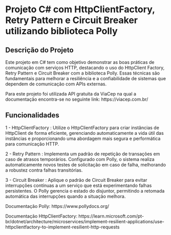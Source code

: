 # Projeto C# com HttpClientFactory, Retry Pattern e Circuit Breaker utilizando biblioteca Polly

<h2>Descrição do Projeto</h2>
<p>Este projeto em C# tem como objetivo demonstrar as boas práticas de comunicação com serviços HTTP, destacando o uso do HttpClient Factory, Retry Pattern e Circuit Breaker com a biblioteca Polly. Essas técnicas são fundamentais para melhorar a resiliência e a confiabilidade de sistemas que dependem de comunicação com APIs externas.</p>
<p>Para este projeto foi utilizada API gratuita da ViaCep na qual a documentação encontra-se no seguinte link: https://viacep.com.br/</p>

<h2>Funcionalidades</h2>
<p>1 - HttpClientFactory : Utilize o HttpClientFactory para criar instâncias de HttpClient de forma eficiente, gerenciando automaticamente a vida útil das instâncias e proporcionando uma abordagem mais segura e performática para comunicação HTTP.</p>
<p>2 - Retry Pattern : Implementa um padrão de repetição de transações em caso de atrasos temporários. Configurado com Polly, o sistema realiza automaticamente novos testes de solicitação em caso de falha, melhorando a robustez contra falhas transitórias.</p>
<P>3 - Circuit Breaker : Aplique o padrão de Circuit Breaker para evitar interrupções contínuas a um serviço que está experimentando falhas persistentes. O Polly gerencia o estado do disjuntor, permitindo a retomada automática das interrupções quando a situação melhora.</P>
<p>Documentação Polly: https://www.pollydocs.org/</p>
<P>Documentação HttpClientFactory: https://learn.microsoft.com/pt-br/dotnet/architecture/microservices/implement-resilient-applications/use-httpclientfactory-to-implement-resilient-http-requests</P>

